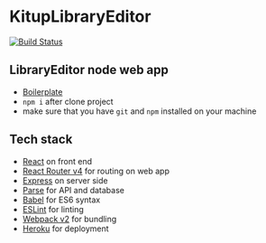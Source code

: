 # KitupLibraryEditor
[![Build Status](https://travis-ci.org/KitupTeam/KitupLibraryEditor.svg?branch=master)](https://travis-ci.org/KitupTeam/KitupLibraryEditor)  

## LibraryEditor node web app
- [Boilerplate](https://github.com/richardkall/react-starter)
- `npm i` after clone project
- make sure that you have `git` and `npm` installed on your machine

Tech stack
----

- [React](https://facebook.github.io/react/) on front end
- [React Router v4](https://github.com/reactjs/react-router) for routing on web app
- [Express](http://expressjs.com/) on server side
- [Parse](https://parseplatform.github.io/) for API and database
- [Babel](https://babeljs.io/) for ES6 syntax
- [ESLint](http://eslint.org/) for linting
- [Webpack v2](https://webpack.github.io) for bundling
- [Heroku](https://www.heroku.com) for deployment
